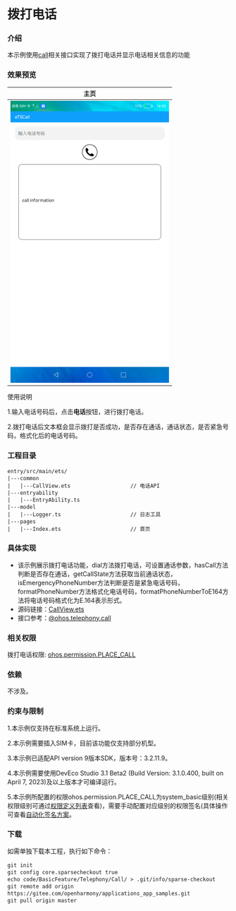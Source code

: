 # 拨打电话

### 介绍

本示例使用[call](https://gitee.com/openharmony/docs/blob/master/zh-cn/application-dev/reference/apis/js-apis-call.md)相关接口实现了拨打电话并显示电话相关信息的功能

### 效果预览

|主页|
|--------------------------------|
|![image](screenshots/device/call.png)|

使用说明

1.输入电话号码后，点击**电话**按钮，进行拨打电话。

2.拨打电话后文本框会显示拨打是否成功，是否存在通话，通话状态，是否紧急号码，格式化后的电话号码。

### 工程目录
```
entry/src/main/ets/
|---common
|   |---CallView.ets                   // 电话API
|---entryability
|   |---EntryAbility.ts
|---model
|   |---Logger.ts                      // 日志工具
|---pages
|   |---Index.ets                      // 首页
```
### 具体实现

* 该示例展示拨打电话功能，dial方法拨打电话，可设置通话参数，hasCall方法判断是否存在通话，getCallState方法获取当前通话状态，isEmergencyPhoneNumber方法判断是否是紧急电话号码，formatPhoneNumber方法格式化电话号码，formatPhoneNumberToE164方法将电话号码格式化为E.164表示形式。
* 源码链接：[CallView.ets](https://gitee.com/openharmony/applications_app_samples/blob/master/code/BasicFeature/Telephony/Call/entry/src/main/ets/common/CallView.ets)
* 接口参考：[@ohos.telephony.call](https://gitee.com/openharmony/docs/blob/master/zh-cn/application-dev/reference/apis/js-apis-call.md)

### 相关权限

拨打电话权限: [ohos.permission.PLACE_CALL](https://gitee.com/openharmony/docs/blob/master/zh-cn/application-dev/security/permission-list.md)

### 依赖

不涉及。

### 约束与限制

1.本示例仅支持在标准系统上运行。

2.本示例需要插入SIM卡，目前该功能仅支持部分机型。

3.本示例已适配API version 9版本SDK，版本号：3.2.11.9。

4.本示例需要使用DevEco Studio 3.1 Beta2 (Build Version: 3.1.0.400, built on April 7, 2023)及以上版本才可编译运行。

5.本示例所配置的权限ohos.permission.PLACE_CALL为system_basic级别(相关权限级别可通过[权限定义列表](https://gitee.com/openharmony/docs/blob/master/zh-cn/application-dev/security/permission-list.md)查看)，需要手动配置对应级别的权限签名(具体操作可查看[自动化签名方案](https://docs.openharmony.cn/pages/v3.2/zh-cn/application-dev/security/hapsigntool-overview.md/)。

### 下载

如需单独下载本工程，执行如下命令：
```
git init
git config core.sparsecheckout true
echo code/BasicFeature/Telephony/Call/ > .git/info/sparse-checkout
git remote add origin https://gitee.com/openharmony/applications_app_samples.git
git pull origin master

```